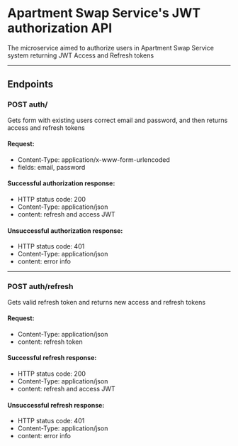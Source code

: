 # Apartment Swap Service's JWT authorization API

The microservice aimed to authorize users in Apartment Swap Service system returning JWT Access and Refresh tokens

***
##  Endpoints
### POST auth/
Gets form with existing users correct email and password, and then returns access and refresh tokens
#### Request: 
  * Content-Type: application/x-www-form-urlencoded
  * fields: email, password
#### Successful authorization response: 
  * HTTP status code: 200
  * Content-Type: application/json
  * content: refresh and access JWT
#### Unsuccessful authorization response:
  * HTTP status code: 401
  * Content-Type: application/json
  * content: error info
***
### POST auth/refresh
Gets valid refresh token and returns new access and refresh tokens
#### Request:
  * Content-Type: application/json
  * content: refresh token
#### Successful refresh response: 
  * HTTP status code: 200
  * Content-Type: application/json
  * content: refresh and access JWT
#### Unsuccessful refresh response:
  * HTTP status code: 401
  * Content-Type: application/json
  * content: error info
